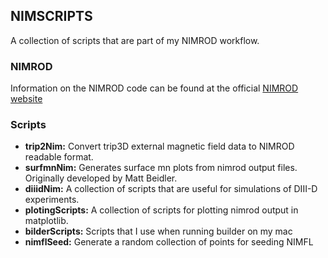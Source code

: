 ## NIMSCRIPTS
A collection of scripts that are part of my NIMROD workflow. 

### NIMROD 
Information on the NIMROD code can be found at the official [NIMROD website](https://nimrodteam.org/)

### Scripts
 - **trip2Nim:** Convert trip3D external magnetic field data to NIMROD readable format.
 - **surfmnNim:** Generates surface mn plots from nimrod output files. Originally developed by Matt Beidler. 
 - **diiidNim:** A collection of scripts that are useful for simulations of DIII-D experiments.
 - **plotingScripts:** A collection of scripts for plotting nimrod output in matplotlib.
 - **bilderScripts:** Scripts that I use when running builder on my mac
 - **nimflSeed:** Generate a random collection of points for seeding NIMFL